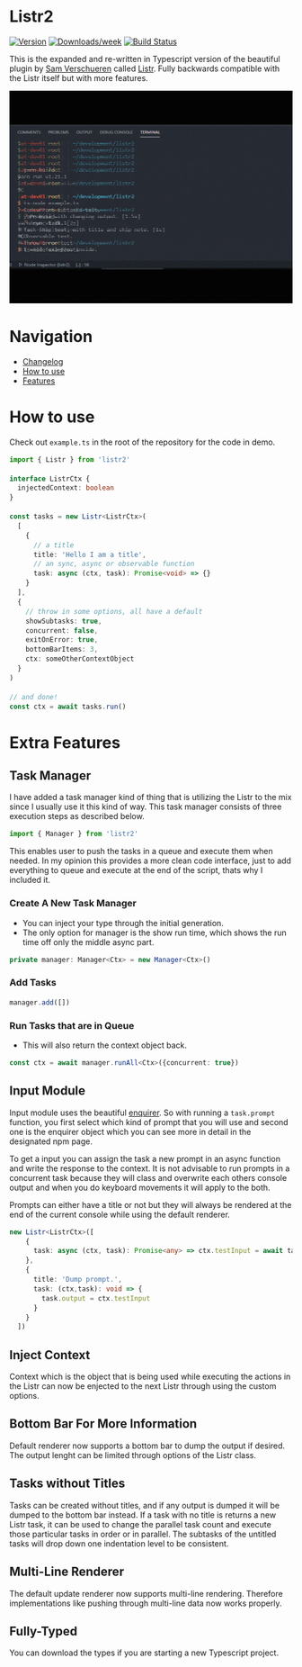 Listr2
====

[![Version](https://img.shields.io/npm/v/init-cli.svg)](https://npmjs.org/package/listr2)
[![Downloads/week](https://img.shields.io/npm/dw/init-cli.svg)](https://npmjs.org/package/listr2)
[![Build Status](https://cd.ev.kilic.dev/api/badges/cenk1cenk2/listr2/status.svg)](https://cd.ev.kilic.dev/cenk1cenk2/listr2)

This is the expanded and re-written in Typescript version of the beautiful plugin by [Sam Verschueren](https://github.com/SamVerschueren) called [Listr](https://github.com/SamVerschueren/listr). Fully backwards compatible with the Listr itself but with more features.

![Demo](./demo/demo.gif)

# Navigation
* [Changelog](./CHANGELOG.md)
* [How to use](#how-to-use)
* [Features](#extra-features)

# How to use

Check out `example.ts` in the root of the repository for the code in demo.

```typescript
import { Listr } from 'listr2'

interface ListrCtx {
  injectedContext: boolean
}

const tasks = new Listr<ListrCtx>(
  [
    {
      // a title
      title: 'Hello I am a title',
      // an sync, async or observable function
      task: async (ctx, task): Promise<void> => {}
    }
  ],
  {
    // throw in some options, all have a default
    showSubtasks: true,
    concurrent: false,
    exitOnError: true,
    bottomBarItems: 3,
    ctx: someOtherContextObject
  }
)

// and done!
const ctx = await tasks.run()
```

# Extra Features

## Task Manager
I have added a task manager kind of thing that is utilizing the Listr to the mix since I usually use it this kind of way. This task manager consists of three execution steps as described below.

```typescript
import { Manager } from 'listr2'
```

This enables user to push the tasks in a queue and execute them when needed. In my opinion this provides a more clean code interface, just to add everything to queue and execute at the end of the script, thats why I included it.

### Create A New Task Manager
* You can inject your type through the initial generation.
* The only option for manager is the show run time, which shows the run time off only the middle async part.

```typescript
private manager: Manager<Ctx> = new Manager<Ctx>()
```

### Add Tasks
```typescript
manager.add([])
```

### Run Tasks that are in Queue
* This will also return the context object back.

```typescript
const ctx = await manager.runAll<Ctx>({concurrent: true})
```

## Input Module

Input module uses the beautiful [enquirer](https://www.npmjs.com/package/enquirer). So with running a `task.prompt` function, you first select which kind of prompt that you will use and second one is the enquirer object which you can see more in detail in the designated npm page.

To get a input you can assign the task a new prompt in an async function and write the response to the context. It is not advisable to run prompts in a concurrent task because they will class and overwrite each others console output and when you do keyboard movements it will apply to the both.

Prompts can either have a title or not but they will always be rendered at the end of the current console while using the default renderer.

```typescript
new Listr<ListrCtx>([
    {
      task: async (ctx, task): Promise<any> => ctx.testInput = await task.prompt('Input', { message: 'test' })
    },
    {
      title: 'Dump prompt.',
      task: (ctx,task): void => {
        task.output = ctx.testInput
      }
    }
  ])
  ```

## Inject Context

Context which is the object that is being used while executing the actions in the Listr can now be enjected to the next Listr through using the custom options.

## Bottom Bar For More Information

Default renderer now supports a bottom bar to dump the output if desired. The output lenght can be limited through options of the Listr class.

## Tasks without Titles

Tasks can be created without titles, and if any output is dumped it will be dumped to the bottom bar instead. If a task with no title is returns a new Listr task, it can be used to change the parallel task count and execute those particular tasks in order or in parallel. The subtasks of the untitled tasks will drop down one indentation level to be consistent.

## Multi-Line Renderer

The default update renderer now supports multi-line rendering. Therefore implementations like pushing through multi-line data now works properly.

## Fully-Typed

You can download the types if you are starting a new Typescript project.
